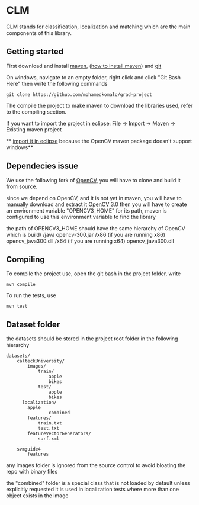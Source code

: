 #  CLM
CLM stands for classification, localization and matching which are the main components of this library.

## Getting started
First download and install [maven], ([how to install maven]) and [git]

On windows, navigate to an empty folder, right click and click "Git Bash Here" then write the following commands

    git clone https://github.com/mohamedkomalo/grad-project

The compile the project to make maven to download the libraries used, refer to the compiling section.

If you want to import the project in eclipse: File -> Import -> Maven -> Existing maven project

** [import it in eclipse](http://docs.opencv.org/trunk/doc/tutorials/introduction/java_eclipse/java_eclipse.html) because the OpenCV maven package doesn't support windows**

## Dependecies issue
We use the following fork of [OpenCV](https://github.com/mohamedkomalo/opencv/), you will have to clone and build it from source.

since we depend on OpenCV, and it is not yet in maven, you will have to manually download and extract it [OpenCV 3.0]
then you will have to create an environment variable "OPENCV3_HOME" for its path, maven is configured to use this environment variable to find the library

the path of OPENCV3_HOME should have the same hierarchy of OpenCV which is
  build/
    /java
      opencv-300.jar
      /x86                    (if you are running x86)
        opencv_java300.dll
      /x64                    (if you are running x64)
        opencv_java300.dll 


## Compiling
To compile the project use, open the git bash in the project folder, write 

    mvn compile

To run the tests, use

    mvn test

## Dataset folder

the datasets should be stored in the project root folder in the following hierarchy
  
 	datasets/
  		calteckUniversity/
  			images/
  				train/
  					apple
  					bikes
  				test/
  					apple
  					bikes
          localization/
            apple
  					combined
  			features/
  				train.txt
  				test.txt
  			featureVectorGenerators/
  				surf.xml
  
  		svmguide4
  			features
  
  any images folder is ignored from the source control
  to avoid bloating the repo with binary files
  
  the "combined" folder is a special class that is not loaded by default unless explicitly requested
  it is used in localization tests where more than one object exists in the image
 

[OpenCV 3.0]:http://opencv.org/downloads.html
[maven]:http://maven.apache.org/download.cgi
[git]:http://git-scm.com/downloads
[how to install maven]:http://www.mkyong.com/maven/how-to-install-maven-in-windows/
